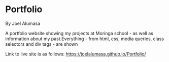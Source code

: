 # Portfolio

By Joel Alumasa

A portfolio website showing my projects at Moringa school - as well as information about my past.Everything - from html, css, media queries, class selectors and div tags - are shown

Link to live site is as follows: https://joelalumasa.github.io/Portfolio/

